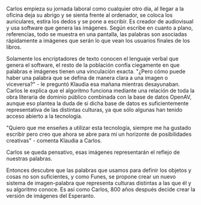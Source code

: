 Carlos empieza su jornada laboral como cualquier otro día, al llegar a la oficina deja su abrigo y se sienta frente al ordenador, se coloca los auriculares, estira los dedos y se pone a escribir. Es creador de audiovisual y usa software que genera las imágenes. Según escribe en cuanto a plano, referencias, todo se muestra en una pantalla, las palabras son asociadas rápidamente a imágenes que serán lo que vean los usuarios finales de los libros.

Solamente los encriptadores de texto conocen el lenguaje verbal que genera el software, el resto de la población confía ciegamente en que palabras e imágenes tienen una vinculación exacta. "¿Pero cómo puede haber una palabra que se defina de manera clara a una imagen o viceversa?" - le preguntó Klaudia esa mañana mientras desayunaban. Carlos le explica que el algoritmo funciona mediante una relación de toda la obra literaria de dominio público combinada con la base de datos OpenAV, aunque eso plantea la duda de si dicha base de datos es suficientemente representativa de las distintas culturas, ya que sólo algunas han tenido acceso abierto a la tecnología.

"Quiero que me enseñes a utilizar esta tecnología, siempre me ha gustado escribir pero creo que ahora se abre para mí un horizonte de posibilidades creativas" - comenta Klaudia a Carlos.

Carlos se queda pensativo, esas imágenes representarán el reflejo de nuestras palabras.

Entonces descubre que las palabras que usamos para definir los objetos y cosas no son suficientes, y como Funes, se propone crear un nuevo sistema de imagen-palabra que representa culturas distintas a las que él y su algoritmo conoce. Es así como Carlos, 800 años después decide crear la versión de imágenes del Esperanto.
